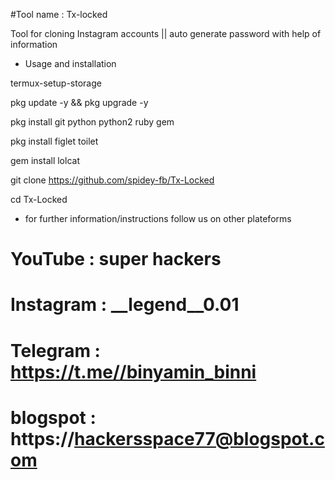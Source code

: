 #Tool name : Tx-locked

Tool for cloning Instagram accounts || auto generate password with help of information

* Usage and installation 

termux-setup-storage

pkg update -y && pkg upgrade -y 

pkg install git python python2 ruby gem 

pkg install figlet toilet 

gem install lolcat 

git clone https://github.com/spidey-fb/Tx-Locked



cd Tx-Locked





* for further information/instructions follow us on other plateforms 

# YouTube : super hackers 

# Instagram : __legend__0.01

# Telegram : https://t.me//binyamin_binni

# blogspot : https://hackersspace77@blogspot.com
